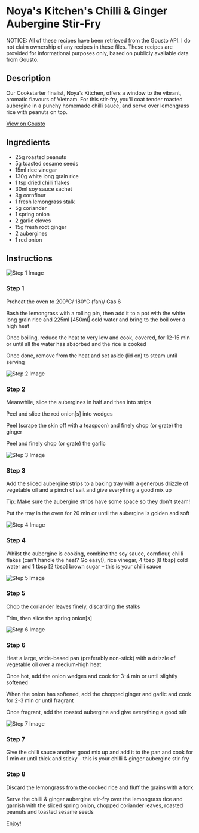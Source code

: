 # Noya's Kitchen's Chilli & Ginger Aubergine Stir-Fry

NOTICE: All of these recipes have been retrieved from the Gousto API. I do not claim ownership of any recipes in these files. These recipes are provided for informational purposes only, based on publicly available data from Gousto.

## Description

Our Cookstarter finalist, Noya’s Kitchen, offers a window to the vibrant, aromatic flavours of Vietnam. For this stir-fry, you’ll coat tender roasted aubergine in a punchy homemade chilli sauce, and serve over lemongrass rice with peanuts on top. 

[View on Gousto](https://www.gousto.co.uk/recipes/cookbook/noyas-kitchens-chilli-ginger-aubergine-stir-fry)

## Ingredients

- 25g roasted peanuts
- 5g toasted sesame seeds
- 15ml rice vinegar
- 130g white long grain rice
- 1 tsp dried chilli flakes
- 30ml soy sauce sachet
- 3g cornflour
- 1 fresh lemongrass stalk
- 5g coriander
- 1 spring onion
- 2 garlic cloves
- 15g fresh root ginger
- 2 aubergines
- 1 red onion

## Instructions

![Step 1 Image](https://production-media.gousto.co.uk/cms/recipe-step-image/step-1-1617204597247-x200.jpg)

### Step 1

Preheat the oven to 200°C/ 180°C (fan)/ Gas 6

Bash the lemongrass with a rolling pin, then add it to a pot with the white long grain rice and 225ml <span class="text-danger">[450ml] </span>cold water and bring to the boil over a high heat

Once boiling, reduce the heat to very low and cook, covered, for 12-15 min or until all the water has absorbed and the rice is cooked

Once done, remove from the heat and set aside (lid on) to steam until serving

![Step 2 Image](https://production-media.gousto.co.uk/cms/recipe-step-image/step-2-1617204649780-x200.jpg)

### Step 2

Meanwhile, slice the aubergines in half and then into strips

Peel and slice the red onion<span class="text-danger">[s] </span>into wedges

Peel (scrape the skin off with a teaspoon) and finely chop (or grate) the ginger

Peel and finely chop (or grate) the garlic

![Step 3 Image](https://production-media.gousto.co.uk/cms/recipe-step-image/step-3-1617204701194-x200.jpg)

### Step 3

Add the sliced aubergine strips to a baking tray with a generous drizzle of vegetable oil and a pinch of salt and give everything a good mix up

Tip: Make sure the aubergine strips have some space so they don't steam!

Put the tray in the oven for 20 min or until the aubergine is golden and soft

![Step 4 Image](https://production-media.gousto.co.uk/cms/recipe-step-image/step-4-1617204756790-x200.jpg)

### Step 4

Whilst the aubergine is cooking, combine the soy sauce, cornflour, chilli flakes (can't handle the heat? Go easy!), rice vinegar, 4 tbsp <span class="text-danger">[8 tbsp] </span>cold water and 1 tbsp <span class="text-danger">[2 tbsp]</span> brown sugar – this is your chilli sauce

![Step 5 Image](https://production-media.gousto.co.uk/cms/recipe-step-image/step-5-1617204763967-x200.jpg)

### Step 5

Chop the coriander leaves finely, discarding the stalks

Trim, then slice the spring onion<span class="text-danger">[s]</span>

![Step 6 Image](https://production-media.gousto.co.uk/cms/recipe-step-image/step-6-1617204787861-x200.jpg)

### Step 6

Heat a large, wide-based pan (preferably non-stick) with a drizzle of vegetable oil over a medium-high heat

Once hot, add the onion wedges and cook for 3-4 min or until slightly softened

When the onion has softened, add the chopped ginger and garlic and cook for 2-3 min or until fragrant

Once fragrant, add the roasted aubergine and give everything a good stir

![Step 7 Image](https://production-media.gousto.co.uk/cms/recipe-step-image/step-7-1617204952406-x200.jpg)

### Step 7

Give the chilli sauce another good mix up and add it to the pan and cook for 1 min or until thick and sticky – this is your chilli & ginger aubergine stir-fry

### Step 8

Discard the lemongrass from the cooked rice and fluff the grains with a fork

Serve the chilli & ginger aubergine stir-fry over the lemongrass rice and garnish with the sliced spring onion, chopped coriander leaves, roasted peanuts and toasted sesame seeds

Enjoy!

